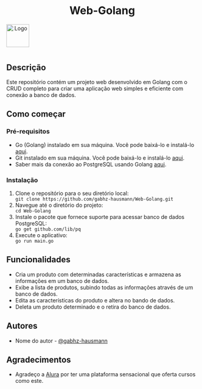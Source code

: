 <body>
<header>
    <h1>Web-Golang</h1>
    <img align="left" height="60" width="60" src="https://cdn.jsdelivr.net/gh/devicons/devicon@latest/icons/go/go-original.svg" alt="Logo">
</header>

</br>
</br>

<section>
    <h2>Descrição</h2>
    <p>Este repositório contém um projeto web desenvolvido em Golang com o CRUD completo para criar uma aplicação web simples e eficiente com conexão a banco de dados.</p>
</section>

<section>
    <h2>Como começar</h2>
    <h3>Pré-requisitos</h3>
    <ul>
        <li>Go (Golang) instalado em sua máquina. Você pode baixá-lo e instalá-lo <a href="https://golang.org/dl/">aqui</a>.</li>
        <li>Git instalado em sua máquina. Você pode baixá-lo e instalá-lo <a href="https://git-scm.com/downloads">aqui</a>.</li>
        <li>Saber mais da conexão ao PostgreSQL usando Golang <a href="https://github.com/wagnerdevocelot/GoPostgreSQL">aqui</a>.</li>
    </ul>
    <h3>Instalação</h3>
    <ol>
        <li>Clone o repositório para o seu diretório local:</li>
        <code>git clone https://github.com/gabhz-hausmann/Web-Golang.git</code>
        <li>Navegue até o diretório do projeto:</li>
        <code>cd Web-Golang</code>
        <li>Instale o pacote que fornece suporte para acessar banco de dados PostgreSQL:</li>
        <code>go get github.com/lib/pq</code>
        <li>Execute o aplicativo:</li>
        <code>go run main.go</code>
    </ol>
</section>

<section>
    <h2>Funcionalidades</h2>
    <ul>
        <li>Cria um produto com determinadas características e armazena as informações em um banco de dados.</li>
        <li>Exibe a lista de produtos, subindo todas as informações através de um banco de dados.</li>
        <li>Edita as características do produto e altera no bando de dados.</li>
        <li>Deleta um produto determinado e o retira do banco de dados.</li>
    </ul>
</section>

<section>
    <h2>Autores</h2>
    <ul>
        <li>Nome do autor - <a href="https://github.com/gabhz-hausmann">@gabhz-hausmann</a></li>
    </ul>
</section>

<section>
    <h2>Agradecimentos</h2>
    <ul>
        <li>Agradeço a <a href="https://www.alura.com.br/curso-online-go-lang-web">Alura</a> por ter uma plataforma sensacional que oferta cursos como este.</li>
    </ul>
</section>

</body>
